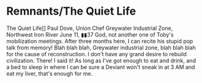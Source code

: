 # Remnants/The Quiet Life

The Quiet Life[]
Paul Dove, Union Chef
Greywater Industrial Zone, Northwest Iron River
June 11, ▮▮37
God, not another one of Toby's mobilization meetings. After three months here, I can recite his stupid pop talk from memory!
Blah blah blah, Greywater industrial zone, blah blah blah for the cause of reconstruction. I don't have any grand desire to rebuild civilization. There! I said it! As long as I've got enough to eat and drink, and a bed to sleep in where I can be sure a Deviant won't sneak in at 3 AM and eat my liver, that's enough for me.
